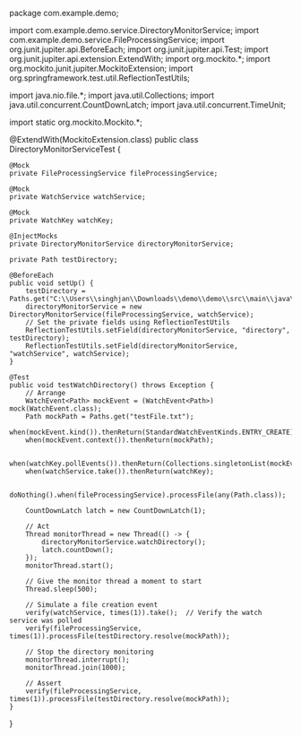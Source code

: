 package com.example.demo;

import com.example.demo.service.DirectoryMonitorService;
import com.example.demo.service.FileProcessingService;
import org.junit.jupiter.api.BeforeEach;
import org.junit.jupiter.api.Test;
import org.junit.jupiter.api.extension.ExtendWith;
import org.mockito.*;
import org.mockito.junit.jupiter.MockitoExtension;
import org.springframework.test.util.ReflectionTestUtils;

import java.nio.file.*;
import java.util.Collections;
import java.util.concurrent.CountDownLatch;
import java.util.concurrent.TimeUnit;

import static org.mockito.Mockito.*;

@ExtendWith(MockitoExtension.class)
public class DirectoryMonitorServiceTest {

    @Mock
    private FileProcessingService fileProcessingService;

    @Mock
    private WatchService watchService;

    @Mock
    private WatchKey watchKey;

    @InjectMocks
    private DirectoryMonitorService directoryMonitorService;

    private Path testDirectory;

    @BeforeEach
    public void setUp() {
        testDirectory = Paths.get("C:\\Users\\singhjan\\Downloads\\demo\\demo\\src\\main\\java\\com\\example\\demo\\input_files");
        directoryMonitorService = new DirectoryMonitorService(fileProcessingService, watchService);
        // Set the private fields using ReflectionTestUtils
        ReflectionTestUtils.setField(directoryMonitorService, "directory", testDirectory);
        ReflectionTestUtils.setField(directoryMonitorService, "watchService", watchService);
    }

    @Test
    public void testWatchDirectory() throws Exception {
        // Arrange
        WatchEvent<Path> mockEvent = (WatchEvent<Path>) mock(WatchEvent.class);
        Path mockPath = Paths.get("testFile.txt");
        when(mockEvent.kind()).thenReturn(StandardWatchEventKinds.ENTRY_CREATE);
        when(mockEvent.context()).thenReturn(mockPath);

        when(watchKey.pollEvents()).thenReturn(Collections.singletonList(mockEvent));
        when(watchService.take()).thenReturn(watchKey);

        doNothing().when(fileProcessingService).processFile(any(Path.class));

        CountDownLatch latch = new CountDownLatch(1);

        // Act
        Thread monitorThread = new Thread(() -> {
            directoryMonitorService.watchDirectory();
            latch.countDown();
        });
        monitorThread.start();

        // Give the monitor thread a moment to start
        Thread.sleep(500);

        // Simulate a file creation event
        verify(watchService, times(1)).take();  // Verify the watch service was polled
        verify(fileProcessingService, times(1)).processFile(testDirectory.resolve(mockPath));

        // Stop the directory monitoring
        monitorThread.interrupt();
        monitorThread.join(1000);

        // Assert
        verify(fileProcessingService, times(1)).processFile(testDirectory.resolve(mockPath));
    }
}
